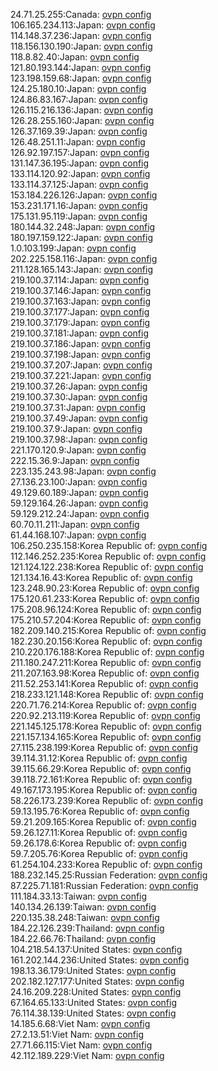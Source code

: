 24.71.25.255:Canada: [ovpn config](vpn/24_71_25_255.ovpn)  
106.165.234.113:Japan: [ovpn config](vpn/106_165_234_113.ovpn)  
114.148.37.236:Japan: [ovpn config](vpn/114_148_37_236.ovpn)  
118.156.130.190:Japan: [ovpn config](vpn/118_156_130_190.ovpn)  
118.8.82.40:Japan: [ovpn config](vpn/118_8_82_40.ovpn)  
121.80.193.144:Japan: [ovpn config](vpn/121_80_193_144.ovpn)  
123.198.159.68:Japan: [ovpn config](vpn/123_198_159_68.ovpn)  
124.25.180.10:Japan: [ovpn config](vpn/124_25_180_10.ovpn)  
124.86.83.167:Japan: [ovpn config](vpn/124_86_83_167.ovpn)  
126.115.216.136:Japan: [ovpn config](vpn/126_115_216_136.ovpn)  
126.28.255.160:Japan: [ovpn config](vpn/126_28_255_160.ovpn)  
126.37.169.39:Japan: [ovpn config](vpn/126_37_169_39.ovpn)  
126.48.251.11:Japan: [ovpn config](vpn/126_48_251_11.ovpn)  
126.92.197.157:Japan: [ovpn config](vpn/126_92_197_157.ovpn)  
131.147.36.195:Japan: [ovpn config](vpn/131_147_36_195.ovpn)  
133.114.120.92:Japan: [ovpn config](vpn/133_114_120_92.ovpn)  
133.114.37.125:Japan: [ovpn config](vpn/133_114_37_125.ovpn)  
153.184.226.126:Japan: [ovpn config](vpn/153_184_226_126.ovpn)  
153.231.171.16:Japan: [ovpn config](vpn/153_231_171_16.ovpn)  
175.131.95.119:Japan: [ovpn config](vpn/175_131_95_119.ovpn)  
180.144.32.248:Japan: [ovpn config](vpn/180_144_32_248.ovpn)  
180.197.159.122:Japan: [ovpn config](vpn/180_197_159_122.ovpn)  
1.0.103.199:Japan: [ovpn config](vpn/1_0_103_199.ovpn)  
202.225.158.116:Japan: [ovpn config](vpn/202_225_158_116.ovpn)  
211.128.165.143:Japan: [ovpn config](vpn/211_128_165_143.ovpn)  
219.100.37.114:Japan: [ovpn config](vpn/219_100_37_114.ovpn)  
219.100.37.146:Japan: [ovpn config](vpn/219_100_37_146.ovpn)  
219.100.37.163:Japan: [ovpn config](vpn/219_100_37_163.ovpn)  
219.100.37.177:Japan: [ovpn config](vpn/219_100_37_177.ovpn)  
219.100.37.179:Japan: [ovpn config](vpn/219_100_37_179.ovpn)  
219.100.37.181:Japan: [ovpn config](vpn/219_100_37_181.ovpn)  
219.100.37.186:Japan: [ovpn config](vpn/219_100_37_186.ovpn)  
219.100.37.198:Japan: [ovpn config](vpn/219_100_37_198.ovpn)  
219.100.37.207:Japan: [ovpn config](vpn/219_100_37_207.ovpn)  
219.100.37.221:Japan: [ovpn config](vpn/219_100_37_221.ovpn)  
219.100.37.26:Japan: [ovpn config](vpn/219_100_37_26.ovpn)  
219.100.37.30:Japan: [ovpn config](vpn/219_100_37_30.ovpn)  
219.100.37.31:Japan: [ovpn config](vpn/219_100_37_31.ovpn)  
219.100.37.49:Japan: [ovpn config](vpn/219_100_37_49.ovpn)  
219.100.37.9:Japan: [ovpn config](vpn/219_100_37_9.ovpn)  
219.100.37.98:Japan: [ovpn config](vpn/219_100_37_98.ovpn)  
221.170.120.9:Japan: [ovpn config](vpn/221_170_120_9.ovpn)  
222.15.36.9:Japan: [ovpn config](vpn/222_15_36_9.ovpn)  
223.135.243.98:Japan: [ovpn config](vpn/223_135_243_98.ovpn)  
27.136.23.100:Japan: [ovpn config](vpn/27_136_23_100.ovpn)  
49.129.60.189:Japan: [ovpn config](vpn/49_129_60_189.ovpn)  
59.129.164.26:Japan: [ovpn config](vpn/59_129_164_26.ovpn)  
59.129.212.24:Japan: [ovpn config](vpn/59_129_212_24.ovpn)  
60.70.11.211:Japan: [ovpn config](vpn/60_70_11_211.ovpn)  
61.44.168.107:Japan: [ovpn config](vpn/61_44_168_107.ovpn)  
106.250.235.158:Korea Republic of: [ovpn config](vpn/106_250_235_158.ovpn)  
112.146.252.235:Korea Republic of: [ovpn config](vpn/112_146_252_235.ovpn)  
121.124.122.238:Korea Republic of: [ovpn config](vpn/121_124_122_238.ovpn)  
121.134.16.43:Korea Republic of: [ovpn config](vpn/121_134_16_43.ovpn)  
123.248.90.23:Korea Republic of: [ovpn config](vpn/123_248_90_23.ovpn)  
175.120.61.233:Korea Republic of: [ovpn config](vpn/175_120_61_233.ovpn)  
175.208.96.124:Korea Republic of: [ovpn config](vpn/175_208_96_124.ovpn)  
175.210.57.204:Korea Republic of: [ovpn config](vpn/175_210_57_204.ovpn)  
182.209.140.215:Korea Republic of: [ovpn config](vpn/182_209_140_215.ovpn)  
182.230.20.156:Korea Republic of: [ovpn config](vpn/182_230_20_156.ovpn)  
210.220.176.188:Korea Republic of: [ovpn config](vpn/210_220_176_188.ovpn)  
211.180.247.211:Korea Republic of: [ovpn config](vpn/211_180_247_211.ovpn)  
211.207.163.98:Korea Republic of: [ovpn config](vpn/211_207_163_98.ovpn)  
211.52.253.141:Korea Republic of: [ovpn config](vpn/211_52_253_141.ovpn)  
218.233.121.148:Korea Republic of: [ovpn config](vpn/218_233_121_148.ovpn)  
220.71.76.214:Korea Republic of: [ovpn config](vpn/220_71_76_214.ovpn)  
220.92.213.119:Korea Republic of: [ovpn config](vpn/220_92_213_119.ovpn)  
221.145.125.178:Korea Republic of: [ovpn config](vpn/221_145_125_178.ovpn)  
221.157.134.165:Korea Republic of: [ovpn config](vpn/221_157_134_165.ovpn)  
27.115.238.199:Korea Republic of: [ovpn config](vpn/27_115_238_199.ovpn)  
39.114.31.12:Korea Republic of: [ovpn config](vpn/39_114_31_12.ovpn)  
39.115.66.29:Korea Republic of: [ovpn config](vpn/39_115_66_29.ovpn)  
39.118.72.161:Korea Republic of: [ovpn config](vpn/39_118_72_161.ovpn)  
49.167.173.195:Korea Republic of: [ovpn config](vpn/49_167_173_195.ovpn)  
58.226.173.239:Korea Republic of: [ovpn config](vpn/58_226_173_239.ovpn)  
59.13.195.76:Korea Republic of: [ovpn config](vpn/59_13_195_76.ovpn)  
59.21.209.165:Korea Republic of: [ovpn config](vpn/59_21_209_165.ovpn)  
59.26.127.11:Korea Republic of: [ovpn config](vpn/59_26_127_11.ovpn)  
59.26.178.6:Korea Republic of: [ovpn config](vpn/59_26_178_6.ovpn)  
59.7.205.76:Korea Republic of: [ovpn config](vpn/59_7_205_76.ovpn)  
61.254.104.233:Korea Republic of: [ovpn config](vpn/61_254_104_233.ovpn)  
188.232.145.25:Russian Federation: [ovpn config](vpn/188_232_145_25.ovpn)  
87.225.71.181:Russian Federation: [ovpn config](vpn/87_225_71_181.ovpn)  
111.184.33.13:Taiwan: [ovpn config](vpn/111_184_33_13.ovpn)  
140.134.26.139:Taiwan: [ovpn config](vpn/140_134_26_139.ovpn)  
220.135.38.248:Taiwan: [ovpn config](vpn/220_135_38_248.ovpn)  
184.22.126.239:Thailand: [ovpn config](vpn/184_22_126_239.ovpn)  
184.22.66.76:Thailand: [ovpn config](vpn/184_22_66_76.ovpn)  
104.218.54.137:United States: [ovpn config](vpn/104_218_54_137.ovpn)  
161.202.144.236:United States: [ovpn config](vpn/161_202_144_236.ovpn)  
198.13.36.179:United States: [ovpn config](vpn/198_13_36_179.ovpn)  
202.182.127.177:United States: [ovpn config](vpn/202_182_127_177.ovpn)  
24.16.209.228:United States: [ovpn config](vpn/24_16_209_228.ovpn)  
67.164.65.133:United States: [ovpn config](vpn/67_164_65_133.ovpn)  
76.114.38.139:United States: [ovpn config](vpn/76_114_38_139.ovpn)  
14.185.6.68:Viet Nam: [ovpn config](vpn/14_185_6_68.ovpn)  
27.2.13.51:Viet Nam: [ovpn config](vpn/27_2_13_51.ovpn)  
27.71.66.115:Viet Nam: [ovpn config](vpn/27_71_66_115.ovpn)  
42.112.189.229:Viet Nam: [ovpn config](vpn/42_112_189_229.ovpn)  
